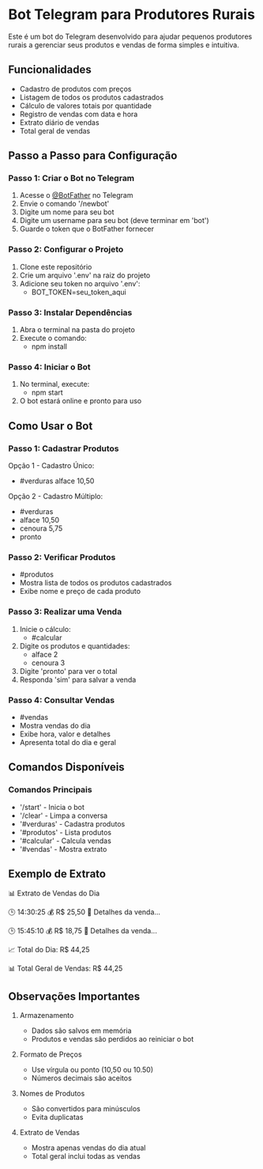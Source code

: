 # Bot Telegram para Produtores Rurais

Este é um bot do Telegram desenvolvido para ajudar pequenos produtores rurais a gerenciar seus produtos e vendas de forma simples e intuitiva.

## Funcionalidades

- Cadastro de produtos com preços
- Listagem de todos os produtos cadastrados
- Cálculo de valores totais por quantidade
- Registro de vendas com data e hora
- Extrato diário de vendas
- Total geral de vendas

## Passo a Passo para Configuração

### Passo 1: Criar o Bot no Telegram
1. Acesse o [@BotFather](https://t.me/botfather) no Telegram
2. Envie o comando '/newbot'
3. Digite um nome para seu bot
4. Digite um username para seu bot (deve terminar em 'bot')
5. Guarde o token que o BotFather fornecer

### Passo 2: Configurar o Projeto
1. Clone este repositório
2. Crie um arquivo '.env' na raiz do projeto
3. Adicione seu token no arquivo '.env':
   - BOT_TOKEN=seu_token_aqui

### Passo 3: Instalar Dependências
1. Abra o terminal na pasta do projeto
2. Execute o comando:
   - npm install

### Passo 4: Iniciar o Bot
1. No terminal, execute:
   - npm start
2. O bot estará online e pronto para uso

## Como Usar o Bot

### Passo 1: Cadastrar Produtos
Opção 1 - Cadastro Único:
- #verduras alface 10,50

Opção 2 - Cadastro Múltiplo:
- #verduras
- alface 10,50
- cenoura 5,75
- pronto

### Passo 2: Verificar Produtos
- #produtos
- Mostra lista de todos os produtos cadastrados
- Exibe nome e preço de cada produto

### Passo 3: Realizar uma Venda
1. Inicie o cálculo:
   - #calcular
2. Digite os produtos e quantidades:
   - alface 2
   - cenoura 3
3. Digite 'pronto' para ver o total
4. Responda 'sim' para salvar a venda

### Passo 4: Consultar Vendas
- #vendas
- Mostra vendas do dia
- Exibe hora, valor e detalhes
- Apresenta total do dia e geral

## Comandos Disponíveis

### Comandos Principais
- '/start' - Inicia o bot
- '/clear' - Limpa a conversa
- '#verduras' - Cadastra produtos
- '#produtos' - Lista produtos
- '#calcular' - Calcula vendas
- '#vendas' - Mostra extrato

## Exemplo de Extrato

📊 Extrato de Vendas do Dia

🕒 14:30:25
💰 R$ 25,50
📝 Detalhes da venda...

🕒 15:45:10
💰 R$ 18,75
📝 Detalhes da venda...

📈 Total do Dia: R$ 44,25

📊 Total Geral de Vendas: R$ 44,25

## Observações Importantes

1. Armazenamento
   - Dados são salvos em memória
   - Produtos e vendas são perdidos ao reiniciar o bot

2. Formato de Preços
   - Use vírgula ou ponto (10,50 ou 10.50)
   - Números decimais são aceitos

3. Nomes de Produtos
   - São convertidos para minúsculos
   - Evita duplicatas

4. Extrato de Vendas
   - Mostra apenas vendas do dia atual
   - Total geral inclui todas as vendas